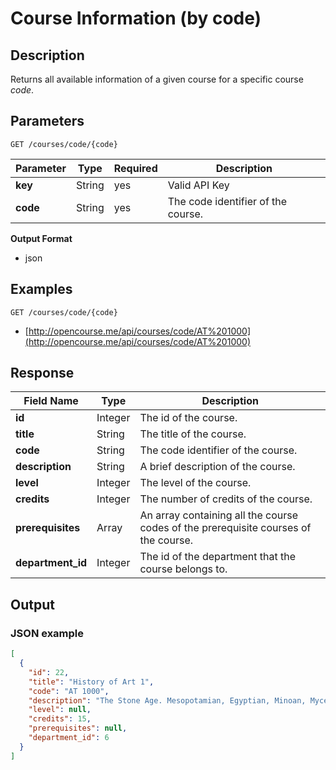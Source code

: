 # Course Information (by code)

## Description

Returns all available information of a given course for a specific course _code_.

## Parameters

`GET /courses/code/{code}`

Parameter  | Type | Required | Description
------- | ------- | ------ | --------
**key** |  String | yes   | Valid API Key
**code** | String | yes | The code identifier of the course.

**Output Format**

- json

## Examples

`GET /courses/code/{code}`

- [http://opencourse.me/api/courses/code/AT%201000](http://opencourse.me/api/courses/code/AT%201000)

## Response

Field Name   |  Type    | Description
------------|   -------- |  --------- |
**id**  | Integer  | The id of the course.
**title** | String | The title of the course.
**code** | String | The code identifier of the course. 
**description**  | String   |  A brief description of the course.
**level** | Integer | The level of the course.
**credits** | Integer | The number of credits of the course.
**prerequisites** | Array  |  An array containing all the course codes of the prerequisite courses of the course.
**department_id** |  Integer   | The id of the department that the course belongs to.


## Output

### JSON example

```json 
[
  {
    "id": 22,
    "title": "History of Art 1",
    "code": "AT 1000",
    "description": "The Stone Age. Mesopotamian, Egyptian, Minoan, Mycenaean, and ancient Greek art. Roman, Early Christian, and Byzantine art.",
    "level": null,
    "credits": 15,
    "prerequisites": null,
    "department_id": 6
  }
]
```
